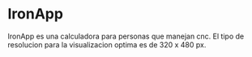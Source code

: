 # IronApp
IronApp es una calculadora para personas que manejan cnc.
El tipo de resolucion para la visualizacion optima es de 320 x 480 px.

